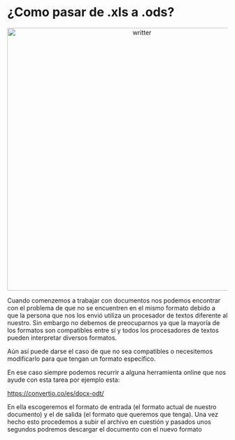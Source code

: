 # ¿Como pasar de .xls a .ods?

<div align="center">
    <img width="600" src="../images/Converting_0XLS_to_ODS.png
" alt="writter">
</div>

Cuando comenzemos a trabajar con documentos nos podemos encontrar con el problema de que no se encuentren en el mismo formato debido a que la persona que nos los envió utiliza un procesador de textos diferente al nuestro. Sin embargo no debemos de preocuparnos ya que la mayoría de los formatos son compatibles entre sí y todos los procesadores de textos pueden interpretar diversos formatos.

Aún así puede darse el caso de que no sea compatibles o necesitemos modificarlo para que tengan un formato específico.

En ese caso siempre podemos recurrir a alguna herramienta online que nos ayude con esta tarea por ejemplo esta:

https://convertio.co/es/docx-odt/

En ella escogeremos el formato de entrada (el formato actual de nuestro documento) y el de salida (el formato que queremos que tenga). Una vez hecho esto procedemos a subir el archivo en cuestión y pasados unos segundos podremos descargar el documento con el nuevo formato